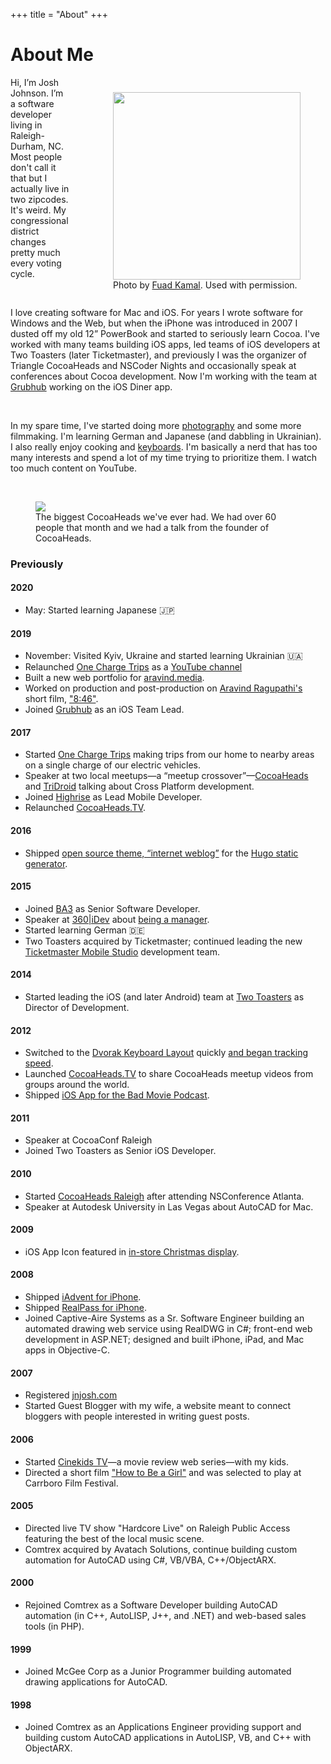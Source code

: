 +++
title = "About"
+++

# About Me

<div style="float:right; margin:10px 0 10px 30px;">
  <figure>
    <img src="/assets/josh.jpg" style="width: 300px;" />
    <figcaption>Photo by <a href="http://fuadkamal.org">Fuad Kamal</a>. Used with permission.</figcaption>
  </figure>
</div>

Hi, I’m Josh Johnson. I’m a software developer living in Raleigh-Durham, NC. Most people don't call it that but I actually live in two zipcodes. It's weird. My congressional district changes pretty much every voting cycle.

<br />

I love creating software for Mac and iOS. For years I wrote software for Windows and the Web, but when the iPhone was introduced in 2007 I dusted off my old 12” PowerBook and started to seriously learn Cocoa. I've worked with many teams building iOS apps, led teams of iOS developers at Two Toasters (later Ticketmaster), and previously I was the organizer of Triangle CocoaHeads and NSCoder Nights and occasionally speak at conferences about Cocoa development. Now I'm working with the team at [Grubhub](https://www.grubhub.com) working on the iOS Diner app.

<br />

In my spare time, I've started doing more [photography](https://instagram.com/jnjosh) and some more filmmaking. I'm learning German and Japanese (and dabbling in Ukrainian). I also really enjoy cooking and [keyboards](/categories/keyboards). I'm basically a nerd that has too many interests and spend a lot of my time trying to prioritize them. I watch too much content on YouTube.

<br />

<figure>
  <img src="https://camo.githubusercontent.com/24ef8f1ca1c7ba39e00ea19dfdd2daf2cc863c74/68747470733a2f2f73332e616d617a6f6e6177732e636f6d2f636f6d2d6a6e6a6f73682d6173736574732f636f636f6168656164732d6e6f76656d6265722e6a7067" />
  <figcaption>The biggest CocoaHeads we've ever had. We had over 60 people that month and we had a talk from the founder of CocoaHeads.</figcaption>
</figure>

### Previously

#### 2020

 - May: Started learning Japanese 🇯🇵

#### 2019

 - November: Visited Kyiv, Ukraine and started learning Ukrainian 🇺🇦
 - Relaunched [One Charge Trips](https://onechargetrips.com) as a [YouTube channel](https://www.youtube.com/channel/UCC8fBUpS6nt3G4jW23PAI0Q)
 - Built a new web portfolio for [aravind.media](https://aravind.media).
 - Worked on production and post-production on [Aravind Ragupathi's](https://aravind.media) short film, ["8:46"](https://aravind.media/portfolio/eight46/).
 - Joined [Grubhub](https://www.grubhub.com) as an iOS Team Lead.
 
 
#### 2017

  - Started [One Charge Trips](https://onechargetrips.com) making trips from our home to nearby areas on a single charge of our electric vehicles.
  - Speaker at two local meetups—a “meetup crossover”—[CocoaHeads](https://speakerdeck.com/jnjosh/cross-platform-shenanigans-part-1-ios) and [TriDroid](https://speakerdeck.com/jnjosh/cross-platform-shenanigans-part-2-android) talking about Cross Platform development.
  - Joined [Highrise](http://www.highrisegame.com) as Lead Mobile Developer.
  - Relaunched [CocoaHeads.TV](https://cocoaheads.tv).

#### 2016

  - Shipped [open source theme, “internet weblog”](https://github.com/jnjosh/internet-weblog) for the [Hugo static generator](https://gohugo.io).

#### 2015

  - Joined [BA3](http://ba3.us) as Senior Software Developer.  
  - Speaker at [360|iDev](http://360idev.com) about [being a manager](/posts/360idev-2015/).  
  - Started learning German 🇩🇪
  - Two Toasters acquired by Ticketmaster; continued leading the new [Ticketmaster Mobile Studio](http://tmsdurham.com) development team.

#### 2014

  - Started leading the iOS (and later Android) team at [Two Toasters](http://twotoasters.com) as Director of Development.

#### 2012

  - Switched to the [Dvorak Keyboard Layout](https://en.wikipedia.org/wiki/Dvorak_Simplified_Keyboard) quickly [and began tracking speed](/dvorak).
  - Launched [CocoaHeads.TV](http://cocoaheads.tv) to share CocoaHeads meetup videos from groups around the world.
  - Shipped [iOS App for the Bad Movie Podcast](/posts/bad-movie-podcast-app/).

#### 2011

  - Speaker at CocoaConf Raleigh
  - Joined Two Toasters as Senior iOS Developer.

#### 2010

  - Started [CocoaHeads Raleigh](http://meetup.com/nscoderrtp) after attending NSConference Atlanta.
  - Speaker at Autodesk University in Las Vegas about AutoCAD for Mac.

#### 2009

  - iOS App Icon featured in [in-store Christmas display](/posts/my-iphone-apps-icon-in-the-apple-storefront-display/).

#### 2008

  - Shipped [iAdvent for iPhone](/iadvent).
  - Shipped [RealPass for iPhone](/realpass).
  - Joined Captive-Aire Systems as a Sr. Software Engineer building an automated drawing web service using RealDWG in C#; front-end web development in ASP.NET; designed and built iPhone, iPad, and Mac apps in Objective-C.

#### 2007

  - Registered [jnjosh.com](/)  
  - Started Guest Blogger with my wife, a website meant to connect bloggers with people interested in writing guest posts.

#### 2006

  - Started [Cinekids TV](https://youtu.be/00ACN0eugQQ)—a movie review web series—with my kids.
  - Directed a short film ["How to Be a Girl"](https://www.imdb.com/title/tt0947023) and was selected to play at Carrboro Film Festival.
  
#### 2005

  - Directed live TV show "Hardcore Live" on Raleigh Public Access featuring the best of the local music scene.
  - Comtrex acquired by Avatach Solutions, continue building custom automation for AutoCAD using C#, VB/VBA, C++/ObjectARX. 

#### 2000

  - Rejoined Comtrex as a Software Developer building AutoCAD automation (in C++, AutoLISP, J++, and .NET) and web-based sales tools (in PHP).
    
#### 1999

  - Joined McGee Corp as a Junior Programmer building automated drawing applications for AutoCAD.
  
#### 1998

  - Joined Comtrex as an Applications Engineer providing support and building custom AutoCAD applications in AutoLISP, VB, and C++ with ObjectARX.
  